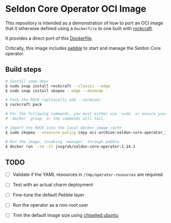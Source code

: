 # Seldon Core Operator OCI Image

This repository is intended as a demonstration of how to port an OCI image that it otherwise
defined using a `Dockerfile` to one built with [rockcraft](https://github.com/canonical/rockcraft). 

It provides a direct port of this [Dockerfile](https://github.com/SeldonIO/seldon-core/blob/5591c42b6a40a44641b848d86f9228f623c64598/operator/Dockerfile).

Critically, this image includes [pebble](https://github.com/canonical/pebble) to start and manage
the Seldon Core operator.

## Build steps

```bash
# Install some deps
$ sudo snap install rockcraft --classic --edge
$ sudo snap install skopeo --edge --devmode

# Pack the ROCK (optionally add --verbose)
$ rockcraft pack

# For the following commands, you must either use `sudo` or ensure your user is a member of the
# `docker` group, or the commands will fail.

# Import the ROCK into the local docker image cache
$ sudo skopeo --insecure-policy copy oci-archive:seldon-core-operator_1.14.1_amd64.rock docker-daemon:jnsgruk/seldon-core-operator:1.14.1

# Run the image, invoking `manager` through pebble
$ docker run --rm -it jnsgruk/seldon-core-operator:1.14.1
```

## TODO

- [ ] Validate if the YAML resources in `/tmp/operator-resources` are required
- [ ] Test with an actual charm deployment
- [ ] Fine-tune the default Pebble layer
- [ ] Run the operator as a non-root user
- [ ] Trim the default image size using [chiselled ubuntu](https://github.com/canonical/chisel)

